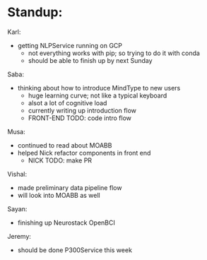 # Standup:
Karl:
- getting NLPService running on GCP
    - not everything works with pip; so trying to do it with conda
    - should be able to finish up by next Sunday

Saba:
- thinking about how to introduce MindType to new users
    - huge learning curve; not like a typical keyboard
    - alsot a lot of cognitive load
    - currently writing up introduction flow
    - FRONT-END TODO: code intro flow

Musa:
- continued to read about MOABB
- helped Nick refactor components in front end
    - NICK TODO: make PR

Vishal:
- made preliminary data pipeline flow
- will look into MOABB as well

Sayan:
- finishing up Neurostack OpenBCI

Jeremy:
- should be done P300Service this week